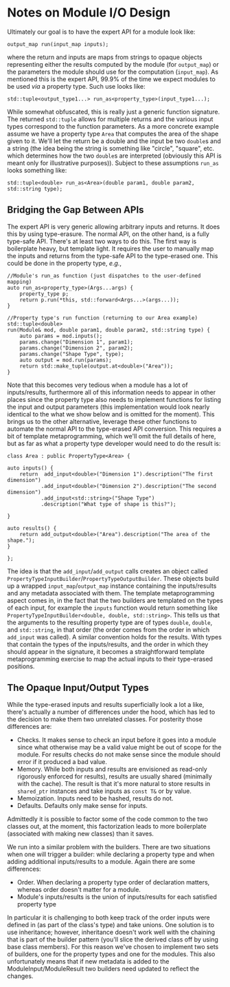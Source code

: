 Notes on Module I/O Design
==========================

Ultimately our goal is to have the expert API for a module look like:

```
output_map run(input_map inputs);
```

where the return and inputs are maps from strings to opaque objects representing
either the results computed by the module (for `output_map`) or the parameters
the module should use for the computation (`input_map`). As mentioned this is 
the expert API, 99.9% of the time we expect modules to be used *via* a property
type. Such use looks like:

```
std::tuple<output_type1...> run_as<property_type>(input_type1...);
```

While somewhat obfuscated, this is really just a generic function signature.
The returned `std::tuple` allows for multiple returns and the various input 
types correspond to the function parameters. As a more concrete example assume
we have a property type `Area` that computes the area of the shape given to it.
We'll let the return be a double and the input be two `double`s and a string 
(the idea being the string is something like "circle", "square", etc. which 
determines how the two `double`s are interpreted (obviously this API is meant 
only for illustrative purposes)). Subject to these assumptions `run_as` looks
something like:

```
std::tuple<double> run_as<Area>(double param1, double param2, std::string type);
```

Bridging the Gap Between APIs
-----------------------------

The expert API is very generic allowing arbitrary inputs and returns. It does 
this by using type-erasure. The normal API, on the other hand, is a fully 
type-safe API. There's at least two ways to do this. The first way is 
boilerplate heavy, but template light. It requires the user to manually map the
inputs and returns from the type-safe API to the type-erased one. This could be
done in the property type, *e.g.*,

```
//Module's run_as function (just dispatches to the user-defined mapping)
auto run_as<property_type>(Args...args) {
    property_type p;
    return p.run(*this, std::forward<Args...>(args...));
}

//Property type's run function (returning to our Area example)
std::tuple<double> 
run(Module& mod, double param1, double param2, std::string type) {
    auto params = mod.inputs();
    params.change("Dimension 1", param1);
    params.change("Dimension 2", param2);
    params.change("Shape Type", type);
    auto output = mod.run(params);
    return std::make_tuple(output.at<double>("Area"));
}    
```

Note that this becomes very tedious when a module has a lot of inputs/results,
furthermore all of this information needs to appear in other places since the
property type also needs to implement functions for listing the input and output
parameters (this implementation would look nearly identical to the what we
show below and is omitted for the moment). This brings us to the other
alternative, leverage these other functions to automate the normal API to the
type-erased API conversion. This requires a bit of template metaprogramming,
which we'll omit the full details of here, but as far as what a property type 
developer would need to do the result is:

```
class Area : public PropertyType<Area> {

auto inputs() {
    return  add_input<double>("Dimension 1").description("The first dimension")
           .add_input<double>("Dimension 2").description("The second dimension")
           .add_input<std::string>("Shape Type")
           .description("What type of shape is this?");

}

auto results() {
    return add_output<double>("Area").description("The area of the shape.");
}
    
};
```

The idea is that the `add_input`/`add_output` calls creates an object called
`PropertyTypeInputBuilder`/`PropertyTypeOutputBuilder`. These objects build up
a wrapped `input_map`/`output_map` instance containing the inputs/results and
any metadata associated with them. The template metaprogramming aspect comes in,
in the fact that the two builders are templated on the types of each input, for
example the `inputs` function would return something like 
`PropertyTypeInputBuilder<double, double, std::string>`. This tells us that the
arguments to the resulting property type are of types `double`, `double`, and
`std::string`, in that order (the order comes from the order in which 
`add_input` was called). A similar convention holds for the results. With types
that contain the types of the inputs/results, and the order in which they should
appear in the signature, it becomes a straightforward template metaprogramming
exercise to map the actual inputs to their type-erased positions.  

The Opaque Input/Output Types
-----------------------------

While the type-erased inputs and results superficially look a lot a like, 
there's actually a number of differences under the hood, which has led to the
decision to make them two unrelated classes. For posterity those differences
are:

- Checks. It makes sense to check an input before it goes into a module since
  what otherwise may be a valid value might be out of scope for the module. For
  results checks do not make sense since the module should error if it produced 
  a bad value.
- Memory. While both inputs and results are envisioned as read-only rigorously 
  enforced for results), results are usually shared (minimally with the cache).
  The result is that it's more natural to store results in `shared_ptr` 
  instances and take inputs as `const T&` or by value.
- Memoization. Inputs need to be hashed, results do not.
- Defaults. Defaults only make sense for inputs.

Admittedly it is possible to factor some of the code common to the two classes
out, at the moment, this factorization leads to more boilerplate (associated
with making new classes) than it saves. 
    
We run into a similar problem with the builders. There are two situations when
one will trigger a builder: while declaring a property type and when adding
additional inputs/results to a module. Again there are some differences:

- Order. When declaring a property type order of declaration matters, whereas 
  order doesn't matter for a module.
- Module's inputs/results is the union of inputs/results for each satisfied
  property type  
  
In particular it is challenging to both keep track of the order inputs were 
defined in (as part of the class's type) and take unions. One solution is to use
inheritance; however, inheritance doesn't work well with the chaining 
that is part of the builder pattern (you'll slice the derived class off by 
using base class members). For this reason we've chosen to implement two sets
of builders, one for the property types and one for the modules. This also 
unfortunately means that if new metadata is added to the 
ModuleInput/ModuleResult two builders need updated to reflect the changes.
    
  
